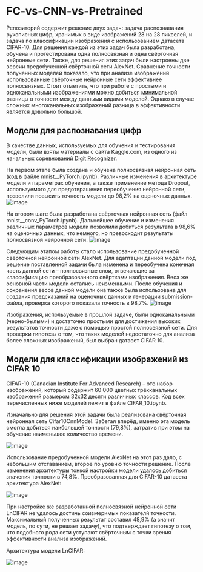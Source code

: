 # FC-vs-CNN-vs-Pretrained
Репозиторий содержит решение двух задач: задача распознавания рукописных цифр, хранимых в виде изображений 28 на 28 пикселей, и задача по классификации изображения с использованием датасета CIFAR-10. 
Для решения каждой из этих задач была разработана, обучена и протестирована одна полносвязная и одна свёрточная нейронные сети. Также, для решения этих задач были настроены две версии предобученной свёрточной сети AlexNet.
Сравнение точности полученных моделей показало, что при анализе изображений использованные свёрточные нейронные сети эффективнее полносвязных. Стоит отметить, что при работе с простыми и одноканальными изображениями можно добиться минимальной разницы в точности между данными видами моделей. Однако в случае сложных многоканальных изображений разница в эффективности является довольно большой.

## Модели для распознавания цифр
В качестве данных, используемых для обучения и тестирования модели, были взяты материалы с сайта Kaggle.com, из одного из начальных [соревнований Digit Recognizer](https://www.kaggle.com/competitions/digit-recognizer/data).

На первом этапе была создана и обучена полносвязная нейронная сеть (код в файле mnist__PyTorch.ipynb). Различные изменения в архитектуре модели и параметрах обучения, а также применение метода Dropout, используемого для предотвращения переобучения нейронной сети, позволили повысить точность модели до 98,2% на оценочных данных.
![image](https://github.com/user-attachments/assets/2ae2f78a-42a4-4cf5-b37b-513f367386fb)

На втором шаге была разработана свёрточная нейронная сеть (файл mnist__conv_PyTorch.ipynb). Дальнейшее обучение и изменения различных параметров модели позволили добиться результата в 98,6% на оценочных данных, что немного, но превосходит результаты полносвязной нейронной сети.
![image](https://github.com/user-attachments/assets/5e8e6def-7f09-4a97-bb1a-142ab746bc12)

Следующим этапом работы стало использование предобученной свёрточной нейронной сети AlexNet. Для адаптации данной модели под решение поставленной задачи была изменена и переобучена конечная часть данной сети – полносвязные слои, отвечающие за классификацию преобразованного свёртками изображения. Веса же основной части модели остались неизменными.
После обучения и сохранения весов данной модели она также была использована для создания предсказаний на оценочных данных и генерации submission-файла, проверка которого показала точность в 98,7%.
![image](https://github.com/user-attachments/assets/3bf721f6-060f-483c-8f1e-59efd0449992)


Изображения, используемые в прошлой задаче, были одноканальными (черно-былыми) и достаточно простыми для достижения высоких результатов точности даже с помощью простой полносвязной сети. Для проверки гипотезы о том, что таких моделей недостаточно для анализа более сложных изображений, был выбран датасет CIFAR 10.

## Модели для классификации изображений из CIFAR 10
CIFAR-10 (Canadian Institute For Advanced Research) – это набор изображений, который содержит 60 000 цветных трёхканальных изображений размером 32х32 десяти различных классов.
Код всех перечисленных ниже моделей лежит в файле CIFAR_10.ipynb.

Изначально для решения этой задачи была реализована свёрточная нейронная сеть Cifar10CnnModel. Забегая вперёд, именно эта модель смогла добиться наибольшей точности (79,8%), затратив при этом на обучение наименьшее количество времени.

![image](https://github.com/user-attachments/assets/40de129c-8119-4c78-8e6f-74decc4c00c2)


Использование предобученной модели AlexNet на этот раз дало, с небольшим отставанием, второе по уровню точности решение. После изменения архитектуры тонкой настройки модели удалось добиться значения точности в 74,8%. 
Преобразованная для CIFAR-10 датасета архитектура AlexNet:

![image](https://github.com/user-attachments/assets/3cfe031e-e732-48e2-a98e-4101c97e6acb)


При настройке же разработанной полносвязной нейронной сети LnCIFAR не удалось достичь соизмеримых показателй точности. Максимальный полученных результат составил 48,9% (а значит модель, по сути, не решает задачу), что подтверждает гипотезу о том, что подобного рода сети уступают свёрточным с точки зрения эффективности анализа изображений.

Архитектура модели LnCIFAR:

![image](https://github.com/user-attachments/assets/b00e3772-7361-4e88-97f1-cc9aa9138e26)
